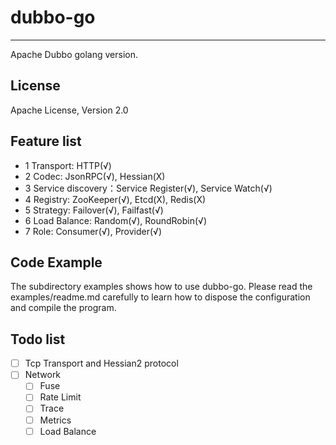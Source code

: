 # dubbo-go #
---
Apache Dubbo golang version.

## License

Apache License, Version 2.0

## Feature list ##

+ 1 Transport: HTTP(√)
+ 2 Codec:  JsonRPC(√), Hessian(X)
+ 3 Service discovery：Service Register(√), Service Watch(√)
+ 4 Registry: ZooKeeper(√), Etcd(X), Redis(X)
+ 5 Strategy: Failover(√), Failfast(√)
+ 6 Load Balance: Random(√), RoundRobin(√)
+ 7 Role: Consumer(√), Provider(√)

## Code Example

The subdirectory examples shows how to use dubbo-go. Please read the examples/readme.md carefully to learn how to dispose the configuration and compile the program.

## Todo list

- [ ] Tcp Transport and Hessian2 protocol
- [ ] Network
  - [ ] Fuse
  - [ ] Rate Limit
  - [ ] Trace
  - [ ] Metrics
  - [ ] Load Balance

